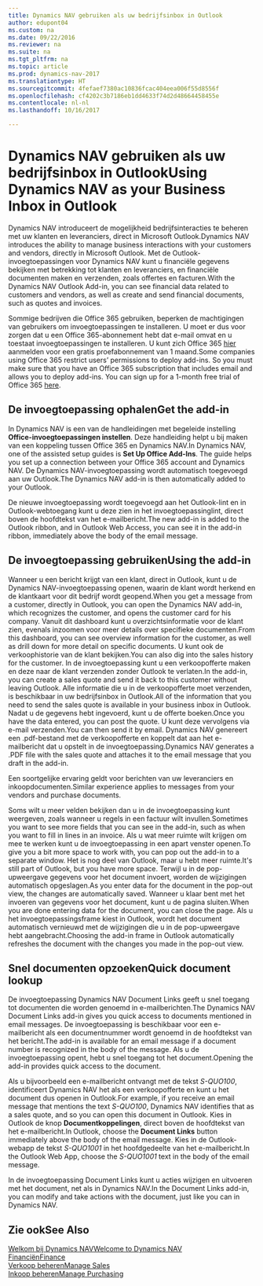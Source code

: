 ```yaml
---
title: Dynamics NAV gebruiken als uw bedrijfsinbox in Outlook
author: edupont04
ms.custom: na
ms.date: 09/22/2016
ms.reviewer: na
ms.suite: na
ms.tgt_pltfrm: na
ms.topic: article
ms.prod: dynamics-nav-2017
ms.translationtype: HT
ms.sourcegitcommit: 4fefaef7380ac10836fcac404eea006f55d8556f
ms.openlocfilehash: cf4202c3b7186eb1dd4633f74d2d48664458455e
ms.contentlocale: nl-nl
ms.lasthandoff: 10/16/2017

---
```


# <a name="using-dynamics-nav-as-your-business-inbox-in-outlook"></a><span data-ttu-id="64c07-102">Dynamics NAV gebruiken als uw bedrijfsinbox in Outlook</span><span class="sxs-lookup"><span data-stu-id="64c07-102">Using Dynamics NAV as your Business Inbox in Outlook</span></span>
<span data-ttu-id="64c07-103">Dynamics NAV introduceert de mogelijkheid bedrijfsinteracties te beheren met uw klanten en leveranciers, direct in Microsoft Outlook.</span><span class="sxs-lookup"><span data-stu-id="64c07-103">Dynamics NAV introduces the ability to manage business interactions with your customers and vendors, directly in Microsoft Outlook.</span></span> <span data-ttu-id="64c07-104">Met de Outlook-invoegtoepassingen voor Dynamics NAV kunt u financiële gegevens bekijken met betrekking tot klanten en leveranciers, en financiële documenten maken en verzenden, zoals offertes en facturen.</span><span class="sxs-lookup"><span data-stu-id="64c07-104">With the Dynamics NAV Outlook Add-in, you can see financial data related to customers and vendors, as well as create and send financial documents, such as quotes and invoices.</span></span>  

<span data-ttu-id="64c07-105">Sommige bedrijven die Office 365 gebruiken, beperken de machtigingen van gebruikers om invoegtoepassingen te installeren. U moet er dus voor zorgen dat u een Office 365-abonnement hebt dat e-mail omvat en u toestaat invoegtoepassingen te installeren. U kunt zich Office 365 [hier](https://products.office.com/try) aanmelden voor een gratis proefabonnement van 1 maand.</span><span class="sxs-lookup"><span data-stu-id="64c07-105">Some companies using Office 365 restrict users’ permissions to deploy add-ins. So you must make sure that you have an Office 365 subscription that includes email and allows you to deploy add-ins. You can sign up for a 1-month free trial of Office 365 [here](https://products.office.com/try).</span></span>  

## <a name="get-the-add-in"></a><span data-ttu-id="64c07-106">De invoegtoepassing ophalen</span><span class="sxs-lookup"><span data-stu-id="64c07-106">Get the add-in</span></span>
<span data-ttu-id="64c07-107">In Dynamics NAV is een van de handleidingen met begeleide instelling **Office-invoegtoepassingen instellen**. Deze handleiding helpt u bij maken van een koppeling tussen Office 365 en Dynamics NAV.</span><span class="sxs-lookup"><span data-stu-id="64c07-107">In Dynamics NAV, one of the assisted setup guides is **Set Up Office Add-Ins**. The guide helps you  set up a connection between your Office 365 account and Dynamics NAV.</span></span> <span data-ttu-id="64c07-108">De Dynamics NAV-invoegtoepassing wordt automatisch toegevoegd aan uw Outlook.</span><span class="sxs-lookup"><span data-stu-id="64c07-108">The Dynamics NAV add-in is then automatically added to your Outlook.</span></span>  

<span data-ttu-id="64c07-109">De nieuwe invoegtoepassing wordt toegevoegd aan het Outlook-lint en in Outlook-webtoegang kunt u deze zien in het invoegtoepassinglint, direct boven de hoofdtekst van het e-mailbericht.</span><span class="sxs-lookup"><span data-stu-id="64c07-109">The new add-in is added to the Outlook ribbon, and in Outlook Web Access, you can see it in the add-in ribbon, immediately above the body of the email message.</span></span>  

## <a name="using-the-add-in"></a><span data-ttu-id="64c07-110">De invoegtoepassing gebruiken</span><span class="sxs-lookup"><span data-stu-id="64c07-110">Using the add-in</span></span>
<span data-ttu-id="64c07-111">Wanneer u een bericht krijgt van een klant, direct in Outlook, kunt u de Dynamics NAV-invoegtoepassing openen, waarin de klant wordt herkend en de klantkaart voor dit bedrijf wordt geopend.</span><span class="sxs-lookup"><span data-stu-id="64c07-111">When you get a message from a customer, directly in Outlook, you can open the Dynamics NAV add-in, which recognizes the customer, and opens the customer card for his company.</span></span> <span data-ttu-id="64c07-112">Vanuit dit dashboard kunt u overzichtsinformatie voor de klant zien, evenals inzoomen voor meer details over specifieke documenten.</span><span class="sxs-lookup"><span data-stu-id="64c07-112">From this dashboard, you can see overview information for the customer, as well as drill down for more detail on specific documents.</span></span> <span data-ttu-id="64c07-113">U kunt ook de verkoophistorie van de klant bekijken.</span><span class="sxs-lookup"><span data-stu-id="64c07-113">You can also dig into the sales history for the customer.</span></span>
<span data-ttu-id="64c07-114">In de invoegtoepassing kunt u een verkoopofferte maken en deze naar de klant verzenden zonder Outlook te verlaten.</span><span class="sxs-lookup"><span data-stu-id="64c07-114">In the add-in, you can create a sales quote and send it back to this customer without leaving Outlook.</span></span> <span data-ttu-id="64c07-115">Alle informatie die u in de verkoopofferte moet verzenden, is beschikbaar in uw bedrijfsinbox in Outlook.</span><span class="sxs-lookup"><span data-stu-id="64c07-115">All of the information that you need to send the sales quote is available in your business inbox in Outlook.</span></span>  
<span data-ttu-id="64c07-116">Nadat u de gegevens hebt ingevoerd, kunt u de offerte boeken.</span><span class="sxs-lookup"><span data-stu-id="64c07-116">Once you have the data entered, you can post the quote.</span></span> <span data-ttu-id="64c07-117">U kunt deze vervolgens via e-mail verzenden.</span><span class="sxs-lookup"><span data-stu-id="64c07-117">You can then send it by email.</span></span> <span data-ttu-id="64c07-118">Dynamics NAV genereert een .pdf-bestand met de verkoopofferte en koppelt dat aan het e-mailbericht dat u opstelt in de invoegtoepassing.</span><span class="sxs-lookup"><span data-stu-id="64c07-118">Dynamics NAV generates a .PDF file with the sales quote and attaches it to the email message that you draft in the add-in.</span></span>  

<span data-ttu-id="64c07-119">Een soortgelijke ervaring geldt voor berichten van uw leveranciers en inkoopdocumenten.</span><span class="sxs-lookup"><span data-stu-id="64c07-119">Similar experience applies to messages from your vendors and purchase documents.</span></span>  

<span data-ttu-id="64c07-120">Soms wilt u meer velden bekijken dan u in de invoegtoepassing kunt weergeven, zoals wanneer u regels in een factuur wilt invullen.</span><span class="sxs-lookup"><span data-stu-id="64c07-120">Sometimes you want to see more fields that you can see in the add-in, such as when you want to fill in lines in an invoice.</span></span> <span data-ttu-id="64c07-121">Als u wat meer ruimte wilt krijgen om mee te werken kunt u de invoegtoepassing in een apart venster openen.</span><span class="sxs-lookup"><span data-stu-id="64c07-121">To give you a bit more space to work with, you can pop out the add-in to a separate window.</span></span> <span data-ttu-id="64c07-122">Het is nog deel van Outlook, maar u hebt meer ruimte.</span><span class="sxs-lookup"><span data-stu-id="64c07-122">It's still part of Outlook, but you have more space.</span></span> <span data-ttu-id="64c07-123">Terwijl u in de pop-upweergave gegevens voor het document invoert, worden de wijzigingen automatisch opgeslagen.</span><span class="sxs-lookup"><span data-stu-id="64c07-123">As you enter data for the document in the pop-out view, the changes are automatically saved.</span></span> <span data-ttu-id="64c07-124">Wanneer u klaar bent met het invoeren van gegevens voor het document, kunt u de pagina sluiten.</span><span class="sxs-lookup"><span data-stu-id="64c07-124">When you are done entering data for the document, you can close the page.</span></span> <span data-ttu-id="64c07-125">Als u het invoegtoepassingsframe kiest in Outlook, wordt het document automatisch vernieuwd met de wijzigingen die u in de pop-upweergave hebt aangebracht.</span><span class="sxs-lookup"><span data-stu-id="64c07-125">Choosing the add-in frame in Outlook automatically refreshes the document with the changes you made in the pop-out view.</span></span>  

## <a name="quick-document-lookup"></a><span data-ttu-id="64c07-126">Snel documenten opzoeken</span><span class="sxs-lookup"><span data-stu-id="64c07-126">Quick document lookup</span></span>
<span data-ttu-id="64c07-127">De invoegtoepassing Dynamics NAV Document Links geeft u snel toegang tot documenten die worden genoemd in e-mailberichten.</span><span class="sxs-lookup"><span data-stu-id="64c07-127">The Dynamics NAV Document Links add-in gives you quick access to documents mentioned in email messages.</span></span> <span data-ttu-id="64c07-128">De invoegtoepassing is beschikbaar voor een e-mailbericht als een documentnummer wordt genoemd in de hoofdtekst van het bericht.</span><span class="sxs-lookup"><span data-stu-id="64c07-128">The add-in is available for an email message if a document number is recognized in the body of the message.</span></span> <span data-ttu-id="64c07-129">Als u de invoegtoepassing opent, hebt u snel toegang tot het document.</span><span class="sxs-lookup"><span data-stu-id="64c07-129">Opening the add-in provides quick access to the document.</span></span>  

<span data-ttu-id="64c07-130">Als u bijvoorbeeld een e-mailbericht ontvangt met de tekst *S-QUO100*, identificeert Dynamics NAV het als een verkoopofferte en kunt u het document dus openen in Outlook.</span><span class="sxs-lookup"><span data-stu-id="64c07-130">For example, if you receive an email message that mentions the text *S-QUO100*, Dynamics NAV identifies that as a sales quote, and so you can open this document in Outlook.</span></span> <span data-ttu-id="64c07-131">Kies in Outlook de knop **Documentkoppelingen**, direct boven de hoofdtekst van het e-mailbericht.</span><span class="sxs-lookup"><span data-stu-id="64c07-131">In Outlook, choose the **Document Links** button immediately above the body of the email message.</span></span> <span data-ttu-id="64c07-132">Kies in de Outlook-webapp de tekst *S-QUO1001* in het hoofdgedeelte van het e-mailbericht.</span><span class="sxs-lookup"><span data-stu-id="64c07-132">In the Outlook Web App, choose the *S-QUO1001* text in the body of the email message.</span></span>  

<span data-ttu-id="64c07-133">In de invoegtoepassing Document Links kunt u acties wijzigen en uitvoeren met het document, net als in Dynamics NAV.</span><span class="sxs-lookup"><span data-stu-id="64c07-133">In the Document Links add-in, you can modify and take actions with the document, just like you can in Dynamics NAV.</span></span>

## <a name="see-also"></a><span data-ttu-id="64c07-134">Zie ook</span><span class="sxs-lookup"><span data-stu-id="64c07-134">See Also</span></span>
[<span data-ttu-id="64c07-135">Welkom bij Dynamics NAV</span><span class="sxs-lookup"><span data-stu-id="64c07-135">Welcome to Dynamics NAV</span></span>](across-get-started.md)  
[<span data-ttu-id="64c07-136">Financiën</span><span class="sxs-lookup"><span data-stu-id="64c07-136">Finance</span></span>](finance.md)  
[<span data-ttu-id="64c07-137">Verkoop beheren</span><span class="sxs-lookup"><span data-stu-id="64c07-137">Manage Sales</span></span>](sales-manage-sales.md)  
[<span data-ttu-id="64c07-138">Inkoop beheren</span><span class="sxs-lookup"><span data-stu-id="64c07-138">Manage Purchasing</span></span>](purchasing-manage-purchasing.md)  

